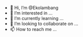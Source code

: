 - 👋 Hi, I’m @Ekolambang
- 👀 I’m interested in ...
- 🌱 I’m currently learning ...
- 💞️ I’m looking to collaborate on ...
- 📫 How to reach me ...

<!---
Ekolambang/Ekolambang is a ✨ special ✨ repository because its `README.md` (this file) appears on your GitHub profile.
You can click the Preview link to take a look at your changes.
--->
